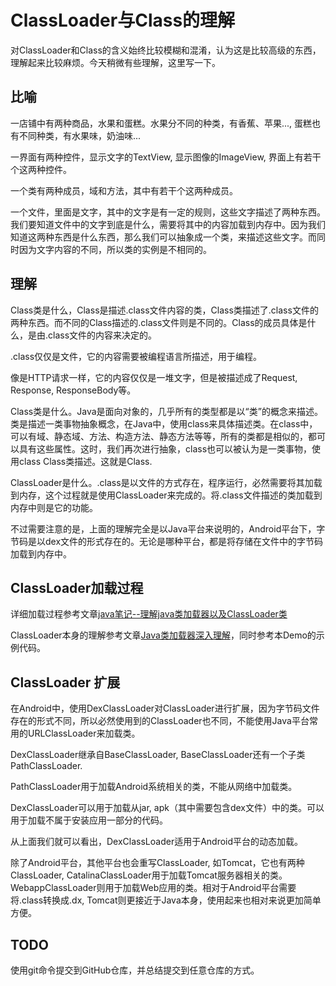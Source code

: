 # ClassLoader与Class的理解

对ClassLoader和Class的含义始终比较模糊和混淆，认为这是比较高级的东西，理解起来比较麻烦。今天稍微有些理解，这里写一下。

## 比喻

一店铺中有两种商品，水果和蛋糕。水果分不同的种类，有香蕉、苹果..., 蛋糕也有不同种类，有水果味，奶油味...

一界面有两种控件，显示文字的TextView, 显示图像的ImageView, 界面上有若干个这两种控件。

一个类有两种成员，域和方法，其中有若干个这两种成员。

一个文件，里面是文字，其中的文字是有一定的规则，这些文字描述了两种东西。我们要知道文件中的文字到底是什么，需要将其中的内容加载到内存中。因为我们知道这两种东西是什么东西，那么我们可以抽象成一个类，来描述这些文字。而同时因为文字内容的不同，所以类的实例是不相同的。

## 理解

Class类是什么，Class是描述.class文件内容的类，Class类描述了.class文件的两种东西。而不同的Class描述的.class文件则是不同的。Class的成员具体是什么，是由.class文件的内容来决定的。

.class仅仅是文件，它的内容需要被编程语言所描述，用于编程。

像是HTTP请求一样，它的内容仅仅是一堆文字，但是被描述成了Request, Response, ResponseBody等。

Class类是什么。Java是面向对象的，几乎所有的类型都是以“类”的概念来描述。类是描述一类事物抽象概念，在Java中，使用class来具体描述类。在class中，可以有域、静态域、方法、构造方法、静态方法等等，所有的类都是相似的，都可以具有这些属性。这时，我们再次进行抽象，class也可以被认为是一类事物，使用class Class类描述。这就是Class.

ClassLoader是什么。.class是以文件的方式存在，程序运行，必然需要将其加载到内存，这个过程就是使用ClassLoader来完成的。将.class文件描述的类加载到内存中则是它的功能。

不过需要注意的是，上面的理解完全是以Java平台来说明的，Android平台下，字节码是以dex文件的形式存在的。无论是哪种平台，都是将存储在文件中的字节码加载到内存中。

## ClassLoader加载过程

详细加载过程参考文章[java笔记--理解java类加载器以及ClassLoader类](http://www.cnblogs.com/fingerboy/p/5456371.html)

ClassLoader本身的理解参考文章[Java类加载器深入理解](http://www.codeceo.com/article/java-classloader-learn.html)，同时参考本Demo的示例代码。


## ClassLoader 扩展

在Android中，使用DexClassLoader对ClassLoader进行扩展，因为字节码文件存在的形式不同，所以必然使用到的ClassLoader也不同，不能使用Java平台常用的URLClassLoader来加载类。

DexClassLoader继承自BaseClassLoader, BaseClassLoader还有一个子类PathClassLoader. 

PathClassLoader用于加载Android系统相关的类，不能从网络中加载类。

DexClassLoader可以用于加载从jar, apk（其中需要包含dex文件）中的类。可以用于加载不属于安装应用一部分的代码。

从上面我们就可以看出，DexClassLoader适用于Android平台的动态加载。

除了Android平台，其他平台也会重写ClassLoader, 如Tomcat，它也有两种ClassLoader, CatalinaClassLoader用于加载Tomcat服务器相关的类。WebappClassLoader则用于加载Web应用的类。相对于Android平台需要将.class转换成.dx, Tomcat则更接近于Java本身，使用起来也相对来说更加简单方便。

## TODO

使用git命令提交到GitHub仓库，并总结提交到任意仓库的方式。











